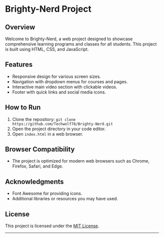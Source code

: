 # Brighty-Nerd Project

## Overview
Welcome to Brighty-Nerd, a web project designed to showcase comprehensive learning programs and classes for all students. This project is built using HTML, CSS, and JavaScript.

## Features
- Responsive design for various screen sizes.
- Navigation with dropdown menus for courses and pages.
- Interactive main video section with clickable videos.
- Footer with quick links and social media icons.


## How to Run
1. Clone the repository: `git clone https://github.com/Techwolf78/Brighty-Nerd.git`
2. Open the project directory in your code editor.
3. Open `index.html` in a web browser.

## Browser Compatibility
- The project is optimized for modern web browsers such as Chrome, Firefox, Safari, and Edge.

## Acknowledgments
- Font Awesome for providing icons.
- Additional libraries or resources you may have used.

## License
This project is licensed under the [MIT License](LICENSE).

---
